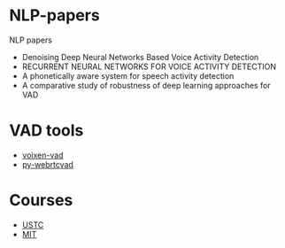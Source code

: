 # NLP-papers
NLP papers

* Denoising Deep Neural Networks Based Voice Activity Detection
* RECURRENT NEURAL NETWORKS FOR VOICE ACTIVITY DETECTION
* A phonetically aware system for speech activity detection
* A comparative study of robustness of deep learning approaches for VAD

# VAD tools

* [voixen-vad](https://github.com/voixen/voixen-vad)
* [py-webrtcvad](https://github.com/wiseman/py-webrtcvad)

# Courses
* [USTC](http://staff.ustc.edu.cn/~zhling/Course_SSP/)
* [MIT](https://ocw.mit.edu/courses/electrical-engineering-and-computer-science/6-345-automatic-speech-recognition-spring-2003/lecture-notes/)
